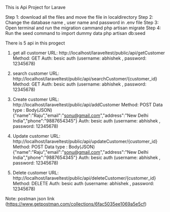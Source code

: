This is Api Project for Larave

Step 1: download all the files and move the file in localdirectory
Step 2: Change the database name , user name and password in .env file
Step 3: Open terminal and run the migration cammand
php artisan migrate
Step 4: Run the seed command to import dummy data
php artisan db:seed

There is 5 api in this progect 
1) get all customer
URL: http://localhost/laraveltest/public/api/getCustomer
Method: GET
Auth: besic auth (username: abhishek , password: 12345678)

2) search customer
URL: http://localhost/laraveltest/public/api/searchCustomer/{customer_id}
Method: GET
Auth: besic auth (username: abhishek , password: 12345678)

3) Create customer
URL: http://localhost/laraveltest/public/api/addCustomer
Method: POST
Data type : Body(JSON)
{"name":"Raju","email":"sonu@gmail.com","address":"New Delhi India","phone":"9887654345"}
Auth: besic auth (username: abhishek , password: 12345678)

4) Update customer
URL: http://localhost/laraveltest/public/api/updateCustomer/{customer_id}
Method: POST
Data type : Body(JSON)
{"name":"Raju","email":"sonu@gmail.com","address":"New Delhi India","phone":"9887654345"}
Auth: besic auth (username: abhishek , password: 12345678)

5) Delete customer
URL: http://localhost/laraveltest/public/api/deleteCustomer/{customer_id}
Method: DELETE
Auth: besic auth (username: abhishek , password: 12345678)

Note: postman json link (https://www.getpostman.com/collections/6fac5035ee1069a5e5cf)
